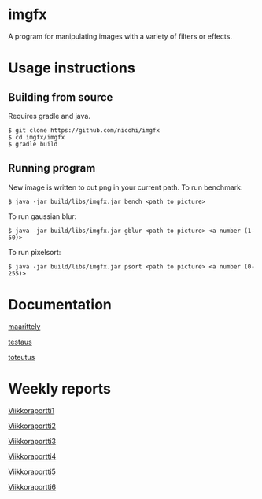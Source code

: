 # imgfx
A program for manipulating images with a variety of filters or effects.

# Usage instructions
## Building from source
Requires gradle and java.
```
$ git clone https://github.com/nicohi/imgfx
$ cd imgfx/imgfx
$ gradle build
```
## Running program
New image is written to out.png in your current path.
To run benchmark:
```
$ java -jar build/libs/imgfx.jar bench <path to picture>
```

To run gaussian blur:
```
$ java -jar build/libs/imgfx.jar gblur <path to picture> <a number (1-50)>
```

To run pixelsort:
```
$ java -jar build/libs/imgfx.jar psort <path to picture> <a number (0-255)>

```
# Documentation

[maarittely](dokumentaatio/maarittely.md)

[testaus](dokumentaatio/testaus.md)

[toteutus](dokumentaatio/toteutus.md)


# Weekly reports
[Viikkoraportti1](dokumentaatio/Viikkoraportti1.md)

[Viikkoraportti2](dokumentaatio/Viikkoraportti2.md)

[Viikkoraportti3](dokumentaatio/Viikkoraportti3.md)

[Viikkoraportti4](dokumentaatio/Viikkoraportti4.md)

[Viikkoraportti5](dokumentaatio/Viikkoraportti5.md)

[Viikkoraportti6](dokumentaatio/Viikkoraportti6.md)
